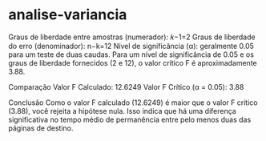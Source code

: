 # analise-variancia
Graus de liberdade entre amostras (numerador): 
𝑘−1=2
Graus de liberdade do erro (denominador): 
n−k=12
Nível de significância (α): geralmente 0.05 para um teste de duas caudas.
Para um nível de significância de 0.05 e os graus de liberdade fornecidos (2 e 12), o valor crítico F é aproximadamente 3.88.

Comparação
Valor F Calculado: 12.6249
Valor F Crítico (α = 0.05): 3.88

Conclusão
Como o valor F calculado (12.6249) é maior que o valor F crítico (3.88), você rejeita a hipótese nula. Isso indica que há uma diferença significativa no tempo médio de permanência entre pelo menos duas das páginas de destino.
